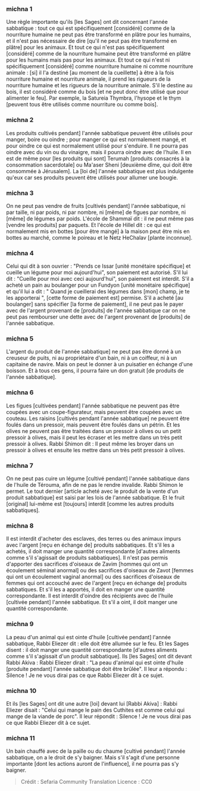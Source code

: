 
### michna 1
Une règle importante qu'ils [les Sages] ont dit concernant l'année sabbatique : tout ce qui est spécifiquement [considéré] comme de la nourriture humaine ne peut pas être transformé en plâtre pour les humains, et il n'est pas nécessaire de dire [qu'il ne peut pas être transformé en plâtre] pour les animaux. Et tout ce qui n'est pas spécifiquement [considéré] comme de la nourriture humaine peut être transformé en plâtre pour les humains mais pas pour les animaux. Et tout ce qui n'est ni spécifiquement [considéré] comme nourriture humaine ni comme nourriture animale : [si] il l'a destiné [au moment de la cueillette] à être à la fois nourriture humaine et nourriture animale, il prend les rigueurs de la nourriture humaine et les rigueurs de la nourriture animale. S'il le destine au bois, il est considéré comme du bois [et ne peut donc être utilisé que pour alimenter le feu]. Par exemple, la Satureia Thymbra, l'hysope et le thym [peuvent tous être utilisés comme nourriture ou comme bois].

### michna 2
Les produits cultivés pendant] l'année sabbatique peuvent être utilisés pour manger, boire ou oindre ; pour manger ce qui est normalement mangé, et pour oindre ce qui est normalement utilisé pour s'enduire. Il ne pourra pas oindre avec du vin ou du vinaigre, mais il pourra oindre avec de l'huile. Il en est de même pour [les produits qui sont] Terumah [produits consacrés à la consommation sacerdotale] ou Ma'aser Sheni [deuxième dîme, qui doit être consommée à Jérusalem]. La [loi de] l'année sabbatique est plus indulgente qu'eux car ses produits peuvent être utilisés pour allumer une bougie.

### michna 3
On ne peut pas vendre de fruits [cultivés pendant] l'année sabbatique, ni par taille, ni par poids, ni par nombre, ni [même] de figues par nombre, ni [même] de légumes par poids. L'école de Shammaï dit : il ne peut même pas [vendre les produits] par paquets. Et l'école de Hillel dit : ce qui est normalement mis en bottes [pour être mangé] à la maison peut être mis en bottes au marché, comme le poireau et le Netz HeChalav [plante inconnue].

### michna 4
Celui qui dit à son ouvrier : "Prends ce Issar [unité monétaire spécifique] et cueille un légume pour moi aujourd'hui", son paiement est autorisé. S'il lui dit : "Cueille pour moi avec ceci aujourd'hui", son paiement est interdit. S'il a acheté un pain au boulanger pour un Fundyon [unité monétaire spécifique] et qu'il lui a dit : " Quand je cueillerai des légumes dans [mon] champ, je te les apporterai ", [cette forme de paiement est] permise. S'il a acheté [au boulanger] sans spécifier [la forme de paiement], il ne peut pas le payer avec de l'argent provenant de [produits] de l'année sabbatique car on ne peut pas rembourser une dette avec de l'argent provenant de [produits] de l'année sabbatique.

### michna 5
L'argent du produit de l'année sabbatique] ne peut pas être donné à un creuseur de puits, ni au propriétaire d'un bain, ni à un coiffeur, ni à un capitaine de navire. Mais on peut le donner à un puisatier en échange d'une boisson. Et à tous ces gens, il pourra faire un don gratuit [de produits de l'année sabbatique].

### michna 6
Les figues [cultivées pendant] l'année sabbatique ne peuvent pas être coupées avec un coupe-figurateur, mais peuvent être coupées avec un couteau. Les raisins [cultivés pendant l'année sabbatique] ne peuvent être foulés dans un pressoir, mais peuvent être foulés dans un pétrin. Et les olives ne peuvent pas être traitées dans un pressoir à olives ou un petit pressoir à olives, mais il peut les écraser et les mettre dans un très petit pressoir à olives. Rabbi Shimon dit : Il peut même les broyer dans un pressoir à olives et ensuite les mettre dans un très petit pressoir à olives.

### michna 7
On ne peut pas cuire un légume [cultivé pendant] l'année sabbatique dans de l'huile de Térouma, afin de ne pas le rendre invalide. Rabbi Shimon le permet. Le tout dernier [article acheté avec le produit de la vente d'un produit sabbatique] est saisi par les lois de l'année sabbatique. Et le fruit [original] lui-même est [toujours] interdit [comme les autres produits sabbatiques].

### michna 8
Il est interdit d'acheter des esclaves, des terres ou des animaux impurs avec l'argent [reçu en échange de] produits sabbatiques. Et s'il les a achetés, il doit manger une quantité correspondante [d'autres aliments comme s'il s'agissait de produits sabbatiques]. Il n'est pas permis d'apporter des sacrifices d'oiseaux de Zavim [hommes qui ont un écoulement séminal anormal] ou des sacrifices d'oiseaux de Zavot [femmes qui ont un écoulement vaginal anormal] ou des sacrifices d'oiseaux de femmes qui ont accouché avec de l'argent [reçu en échange de] produits sabbatiques. Et s'il les a apportés, il doit en manger une quantité correspondante. Il est interdit d'oindre des récipients avec de l'huile [cultivée pendant] l'année sabbatique. Et s'il a oint, il doit manger une quantité correspondante.

### michna 9
La peau d'un animal qui est ointe d'huile [cultivée pendant] l'année sabbatique, Rabbi Eliezer dit : elle doit être allumée sur le feu. Et les Sages disent : il doit manger une quantité correspondante [d'autres aliments comme s'il s'agissait d'un produit sabbatique]. Ils [les Sages] ont dit devant Rabbi Akiva : Rabbi Eliezer dirait : "La peau d'animal qui est ointe d'huile [produite pendant] l'année sabbatique doit être brûlée". Il leur a répondu : Silence ! Je ne vous dirai pas ce que Rabbi Eliezer dit à ce sujet.

### michna 10
Et ils [les Sages] ont dit une autre [loi] devant lui [Rabbi Akiva] : Rabbi Eliezer disait : "Celui qui mange le pain des Cuthites est comme celui qui mange de la viande de porc". Il leur répondit : Silence ! Je ne vous dirai pas ce que Rabbi Eliezer dit à ce sujet.

### michna 11
Un bain chauffé avec de la paille ou du chaume [cultivé pendant] l'année sabbatique, on a le droit de s'y baigner. Mais s'il s'agit d'une personne importante [dont les actions auront de l'influence], il ne pourra pas s'y baigner.

>Crédit : Sefaria Community Translation
>Licence : CC0